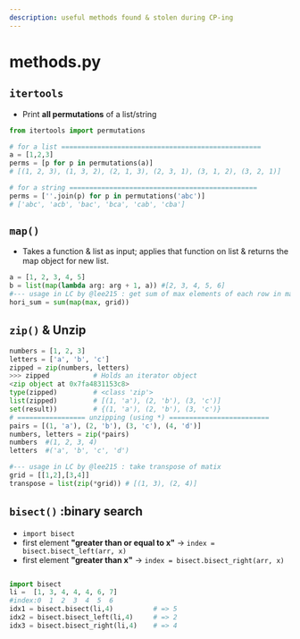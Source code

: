 ```yaml
---
description: useful methods found & stolen during CP-ing
---
```


# methods.py

## `itertools`

* Print **all permutations** of a list/string

```python
from itertools import permutations

# for a list ==================================================
a = [1,2,3]
perms = [p for p in permutations(a)] 
# [(1, 2, 3), (1, 3, 2), (2, 1, 3), (2, 3, 1), (3, 1, 2), (3, 2, 1)]

# for a string ===============================================
perms = [''.join(p) for p in permutations('abc')] 
# ['abc', 'acb', 'bac', 'bca', 'cab', 'cba']
```

## `map()`

* Takes a function & list as input; applies that function on list & returns the map object for new list.

```python
a = [1, 2, 3, 4, 5]
b = list(map(lambda arg: arg + 1, a)) #[2, 3, 4, 5, 6]
#--- usage in LC by @lee215 : get sum of max elements of each row in matrix-'grid'
hori_sum = sum(map(max, grid))
```

## `zip()` & Unzip

```python
numbers = [1, 2, 3]
letters = ['a', 'b', 'c']
zipped = zip(numbers, letters)
>>> zipped           # Holds an iterator object
<zip object at 0x7fa4831153c8>
type(zipped)         # <class 'zip'>
list(zipped)         # [(1, 'a'), (2, 'b'), (3, 'c')]
set(result))         # {(1, 'a'), (2, 'b'), (3, 'c')}
# ================= unzipping (using *) =========================
pairs = [(1, 'a'), (2, 'b'), (3, 'c'), (4, 'd')]
numbers, letters = zip(*pairs)
numbers  #(1, 2, 3, 4)
letters  #('a', 'b', 'c', 'd')

#--- usage in LC by @lee215 : take transpose of matix
grid = [[1,2],[3,4]]
transpose = list(zip(*grid)) # [(1, 3), (2, 4)]
```



## `bisect()` :binary search

* `import bisect`
* first element **"greater than or equal to x"**  -&gt; `index = bisect.bisect_left(arr, x)`
* first element **"greater than x"**                      -&gt; `index = bisect.bisect_right(arr, x)`

```python

import bisect
li =  [1, 3, 4, 4, 4, 6, 7]
#index:0  1  2  3  4  5  6    
idx1 = bisect.bisect(li,4)          # => 5
idx2 = bisect.bisect_left(li,4)     # => 2
idx3 = bisect.bisect_right(li,4)    # => 4
```













